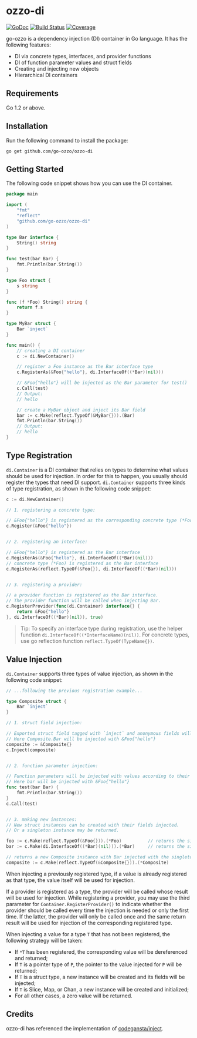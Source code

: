 # ozzo-di

[![GoDoc](https://godoc.org/github.com/go-ozzo/ozzo-di?status.png)](http://godoc.org/github.com/go-ozzo/ozzo-di)
[![Build Status](https://travis-ci.org/go-ozzo/ozzo-di.svg?branch=master)](https://travis-ci.org/go-ozzo/ozzo-di)
[![Coverage](http://gocover.io/_badge/github.com/go-ozzo/ozzo-di)](http://gocover.io/github.com/go-ozzo/ozzo-di)

go-ozzo is a dependency injection (DI) container in Go language. It has the following features:

* DI via concrete types, interfaces, and provider functions
* DI of function parameter values and struct fields
* Creating and injecting new objects
* Hierarchical DI containers

## Requirements

Go 1.2 or above.

## Installation

Run the following command to install the package:

```
go get github.com/go-ozzo/ozzo-di
```

## Getting Started

The following code snippet shows how you can use the DI container.

```go
package main

import (
	"fmt"
	"reflect"
	"github.com/go-ozzo/ozzo-di"
)

type Bar interface {
    String() string
}

func test(bar Bar) {
    fmt.Println(bar.String())
}

type Foo struct {
    s string
}

func (f *Foo) String() string {
    return f.s
}

type MyBar struct {
    Bar `inject`
}

func main() {
    // creating a DI container
	c := di.NewContainer()

    // register a Foo instance as the Bar interface type
    c.RegisterAs(&Foo{"hello"}, di.InterfaceOf((*Bar)(nil)))

    // &Foo{"hello"} will be injected as the Bar parameter for test()
    c.Call(test)
    // Output:
    // hello

    // create a MyBar object and inject its Bar field
    bar := c.Make(reflect.TypeOf(&MyBar{})).(Bar)
    fmt.Println(bar.String())
    // Output:
    // hello
}
```


## Type Registration

`di.Container` is a DI container that relies on types to determine what values should be used for
injection. In order for this to happen, you usually should register the types that need DI support.
`di.Container` supports three kinds of type registration, as shown in the following code snippet:

```go
c := di.NewContainer()

// 1. registering a concrete type:

// &Foo{"hello"} is registered as the corresponding concrete type (*Foo)
c.Register(&Foo{"hello"})


// 2. registering an interface:

// &Foo{"hello"} is registered as the Bar interface
c.RegisterAs(&Foo{"hello"}, di.InterfaceOf((*Bar)(nil)))
// concrete type (*Foo) is registered as the Bar interface
c.RegisterAs(reflect.TypeOf(&Foo{}), di.InterfaceOf((*Bar)(nil)))


// 3. registering a provider:

// a provider function is registered as the Bar interface.
// The provider function will be called when injecting Bar.
c.RegisterProvider(func(di.Container) interface{} {
    return &Foo{"hello"}
}, di.InterfaceOf((*Bar)(nil)), true)
```

> Tip: To specify an interface type during registration, use the helper
> function `di.InterfaceOf((*InterfaceName)(nil))`.
> For concrete types, use go reflection function `reflect.TypeOf(TypeName{})`.


## Value Injection

`di.Container` supports three types of value injection, as shown in the following code snippet:

```go
// ...following the previous registration example...

type Composite struct {
    Bar `inject`
}

// 1. struct field injection:

// Exported struct field tagged with `inject` and anonymous fields will be injected with values.
// Here Composite.Bar will be injected with &Foo{"hello"}
composite := &Composite{}
c.Inject(composite)


// 2. function parameter injection:

// Function parameters will be injected with values according to their types.
// Here bar will be injected with &Foo{"hello"}
func test(bar Bar) {
    fmt.Println(bar.String())
}
c.Call(test)


// 3. making new instances:
// New struct instances can be created with their fields injected.
// Or a singleton instance may be returned.

foo := c.Make(reflect.TypeOf(&Foo{})).(*Foo)          // returns the singleton &Foo{"hello"}
bar := c.Make(di.InterfaceOf((*Bar)(nil))).(*Bar)     // returns the singleton &Foo{"hello"}

// returns a new Composite instance with Bar injected with the singleton &Foo{"hello"}
composite := c.Make(reflect.TypeOf(&Composite{})).(*Composite)
```

When injecting a previously registered type, if a value is already registered as that type, the value itself
will be used for injection.

If a provider is registered as a type, the provider will be called whose result will be used for injection.
While registering a provider, you may use the third parameter for `Container.RegisterProvider()` to indicate
whether the provider should be called every time the injection is needed or only the first time. If the
latter, the provider will only be called once and the same return result will be used for injection of
the corresponding registered type.

When injecting a value for a type `T` that has not been registered, the following strategy will be taken:

* If `*T` has been registered, the corresponding value will be dereferenced and returned;
* If `T` is a pointer type of `P`, the pointer to the value injected for `P` will be returned;
* If `T` is a struct type, a new instance will be created and its fields will be injected;
* If `T` is Slice, Map, or Chan, a new instance will be created and initialized;
* For all other cases, a zero value will be returned.


## Credits

ozzo-di has referenced the implementation of [codegansta/inject](https://github.com/codegangsta/inject/).

